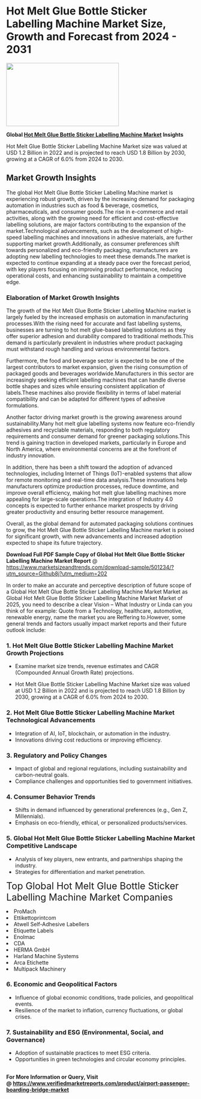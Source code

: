 <H1>Hot Melt Glue Bottle Sticker Labelling Machine Market Size, Growth and Forecast from 2024 - 2031</H1><img class="aligncenter size-medium wp-image-584254" src="https://thirdeyenews.in/wp-content/uploads/2024/09/Global-Market-Research-300x168.jpeg" alt="" width="300" height="168" /><p><strong>Global&nbsp;<a href="https://www.marketsizeandtrends.com/download-sample/501234/?utm_source=Github8j?utm_medium=202">Hot Melt Glue Bottle Sticker Labelling Machine Market</a> Insights</strong></p><p>Hot Melt Glue Bottle Sticker Labelling Machine Market size was valued at USD 1.2 Billion in 2022 and is projected to reach USD 1.8 Billion by 2030, growing at a CAGR of 6.0% from 2024 to 2030.</p><p><h2>Market Growth Insights</h2> <p>The global Hot Melt Glue Bottle Sticker Labelling Machine market is experiencing robust growth, driven by the increasing demand for packaging automation in industries such as food & beverage, cosmetics, pharmaceuticals, and consumer goods.The rise in e-commerce and retail activities, along with the growing need for efficient and cost-effective labelling solutions, are major factors contributing to the expansion of the market.Technological advancements, such as the development of high-speed labelling machines and innovations in adhesive materials, are further supporting market growth.Additionally, as consumer preferences shift towards personalized and eco-friendly packaging, manufacturers are adopting new labelling technologies to meet these demands.The market is expected to continue expanding at a steady pace over the forecast period, with key players focusing on improving product performance, reducing operational costs, and enhancing sustainability to maintain a competitive edge.</p> <h3>Elaboration of Market Growth Insights</h3> <p>The growth of the Hot Melt Glue Bottle Sticker Labelling Machine market is largely fueled by the increased emphasis on automation in manufacturing processes.With the rising need for accurate and fast labelling systems, businesses are turning to hot melt glue-based labelling solutions as they offer superior adhesion and durability compared to traditional methods.This demand is particularly prevalent in industries where product packaging must withstand rough handling and various environmental factors.</p> <p>Furthermore, the food and beverage sector is expected to be one of the largest contributors to market expansion, given the rising consumption of packaged goods and beverages worldwide.Manufacturers in this sector are increasingly seeking efficient labelling machines that can handle diverse bottle shapes and sizes while ensuring consistent application of labels.These machines also provide flexibility in terms of label material compatibility and can be adapted for different types of adhesive formulations.</p> <p>Another factor driving market growth is the growing awareness around sustainability.Many hot melt glue labelling systems now feature eco-friendly adhesives and recyclable materials, responding to both regulatory requirements and consumer demand for greener packaging solutions.This trend is gaining traction in developed markets, particularly in Europe and North America, where environmental concerns are at the forefront of industry innovation.</p> <p>In addition, there has been a shift toward the adoption of advanced technologies, including Internet of Things (IoT)-enabled systems that allow for remote monitoring and real-time data analysis.These innovations help manufacturers optimize production processes, reduce downtime, and improve overall efficiency, making hot melt glue labelling machines more appealing for large-scale operations.The integration of Industry 4.0 concepts is expected to further enhance market prospects by driving greater productivity and ensuring better resource management.</p> <p>Overall, as the global demand for automated packaging solutions continues to grow, the Hot Melt Glue Bottle Sticker Labelling Machine market is poised for significant growth, with new advancements and increased adoption expected to shape its future trajectory.</p> <p><span class=""><strong>Download Full PDF Sample Copy of Global Hot Melt Glue Bottle Sticker Labelling Machine Market Report</strong> @ <a href="https://www.marketsizeandtrends.com/download-sample/501234/?utm_source=Github8j?utm_medium=202" target="_blank">https://www.marketsizeandtrends.com/download-sample/501234/?utm_source=Github8j?utm_medium=202</a></span></p><p>In order to make an accurate and perceptive description of future scope of a Global&nbsp;Hot Melt Glue Bottle Sticker Labelling Machine Market Market as Global&nbsp;Hot Melt Glue Bottle Sticker Labelling Machine Market Market of 2025, you need to describe a clear Vision &ndash; What Industry or Linda can you think of for example: Quote from a Technology, healthcare, automotive, renewable energy, name the market you are Reffering to.However, some general trends and factors usually impact market reports and their future outlook include:</p><h3>1.&nbsp;<strong>Hot Melt Glue Bottle Sticker Labelling Machine Market Growth Projections</strong></h3><ul><li>Examine market size trends, revenue estimates and CAGR (Compounded Annual Growth Rate) projections.</li><li><p>Hot Melt Glue Bottle Sticker Labelling Machine Market size was valued at USD 1.2 Billion in 2022 and is projected to reach USD 1.8 Billion by 2030, growing at a CAGR of 6.0% from 2024 to 2030.</p></li></ul><h3>2.&nbsp;<strong>Hot Melt Glue Bottle Sticker Labelling Machine Market Technological Advancements</strong></h3><ul><li>Integration of AI, IoT, blockchain, or automation in the industry.</li><li>Innovations driving cost reductions or improving efficiency.</li></ul><h3>3.&nbsp;<strong>Regulatory and Policy Changes</strong></h3><ul><li>Impact of global and regional regulations, including sustainability and carbon-neutral goals.</li><li>Compliance challenges and opportunities tied to government initiatives.</li></ul><h3>4.&nbsp;<strong>Consumer Behavior Trends</strong></h3><ul><li>Shifts in demand influenced by generational preferences (e.g., Gen Z, Millennials).</li><li>Emphasis on eco-friendly, ethical, or personalized products/services.</li></ul><h3>5.&nbsp;<strong>Global Hot Melt Glue Bottle Sticker Labelling Machine Market Competitive Landscape</strong></h3><ul><li>Analysis of key players, new entrants, and partnerships shaping the industry.</li><li>Strategies for differentiation and market penetration.</li></ul><p data-pm-slice="1 1 []"><span style="color: inherit; font-family: inherit; font-size: 25px;">Top Global Hot Melt Glue Bottle Sticker Labelling Machine Market Companies</span></p><div class="" data-test-id=""><p><li>ProMach</li><li> Ettikettoprintcom</li><li> Atwell Self-Adhesive Labellers</li><li> Etiquette Labels</li><li> Enolmac</li><li> CDA</li><li> HERMA GmbH</li><li> Harland Machine Systems</li><li> Arca Etichette</li><li> Multipack Machinery</li></p></div><h3>6.&nbsp;<strong>Economic and Geopolitical Factors</strong></h3><ul><li>Influence of global economic conditions, trade policies, and geopolitical events.</li><li>Resilience of the market to inflation, currency fluctuations, or global crises.</li></ul><h3>7.&nbsp;<strong>Sustainability and ESG (Environmental, Social, and Governance)</strong></h3><ul><li>Adoption of sustainable practices to meet ESG criteria.</li><li>Opportunities in green technologies and circular economy principles.</li></ul><h2><strong style="font-size: 14px;">For More Information or Query, Visit @&nbsp;</strong><a style="background-color: #ffffff; font-size: 14px;" href="https://www.marketsizeandtrends.com/report/hot-melt-glue-bottle-sticker-labelling-machine-market/" target="_blank">https://www.verifiedmarketreports.com/product/airport-passenger-boarding-bridge-market</a></h2>